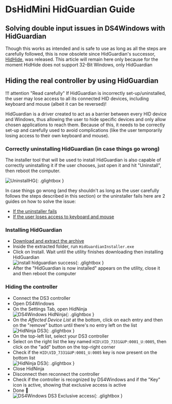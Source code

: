# DsHidMini HidGuardian Guide

## Solving double input issues in DS4Windows with HidGuardian

Though this works as intended and is safe to use as long as all the steps are carefully followed, this is now obsolete since HidGuardian's successor, [HidHide](https://vigem.org/projects/HidHide/), was released. This article will remain here only because for the moment HidHide does not support 32-Bit Windows, only HidGuardian

## Hiding the real controller by using HidGuardian

!!! attention "Read carefully"
    If HidGuardian is incorrectly set-up/uninstalled, the user may lose access to all its connected HID devices, including keyboard and mouse (albeit it can be reversed)!

HidGuardian is a driver created to act as a barrier between every HID device and Windows, thus allowing the user to hide specific devices and only allow chosen applications to reach them. Because of this, it needs to be correctly set-up and carefully used to avoid complications (like the user temporarily losing access to their own keyboard and mouse).

### Correctly uninstalling HidGuardian (in case things go wrong)

The installer tool that will be used to install HidGuardian is also capable of correctly uninstalling it if the user chooses, just open it and hit "Uninstall", then reboot the computer.

![UninstallHG](/projects/DsHidMini/images/uninstall_hidguardian.png){: .glightbox }

In case things go wrong (and they shouldn't as long as the user carefully follows the steps described in this section) or the uninstaller fails here are 2 guides on how to solve the issue:

- [If the uninstaller fails](../HidGuardian/Taming-HidGuardian-Gen1/)
- [If the user loses access to keyboard and mouse](https://github.com/x360ce/x360ce/wiki/HID-Guardian)

### Installing HidGuardian

- [Download and extract the archive](https://drive.google.com/file/d/1PNL3uv_4KektN00S9fm61djypSQ-3HED/view?usp=sharing)
- Inside the extracted folder, run `HidGuardianInstaller.exe`
- Click on Install. Wait until the utility finishes downloading then installing HidGuardian  
![install hidguardian success](/projects/DsHidMini/images/Installing_HidGuardian_Success.png){: .glightbox }  
- After the "HidGuardian is now installed" appears on the utility, close it and then reboot the computer

### Hiding the controller

- Connect the DS3 controller
- Open DS4Windows
- On the Settings Tab, open HidNinja  
![DS4Windows HidNinja](/projects/DsHidMini/images/DS4Windows_HidNinja.png){: .glightbox }  
- On the _Affected Device List_ at the bottom, click on each entry and then on the "remove" button until there's no entry left on the list  
![HidNinja DS3](/projects/DsHidMini/images/HidGuardian_DS4v1.png){: .glightbox }  
- On the top-left list, select your DS3 controller
- Select on the right list the key named `HID\VID_7331&UP:0001_U:0005`, then click on the "add" button on the top-right corner
- Check if the `HID\VID_7331&UP:0001_U:0005` key is now present on the bottom list  
![HidNinja DS3](/projects/DsHidMini/images/HidNinja_DS3.png){: .glightbox }  
- Close HidNinja
- Disconnect then reconnect the controller
- Check if the controller is recognized by DS4Windows and if the "Key" icon is active, showing that exclusive access is active
- Done 🥳  
![DS4Windows DS3 Exclusive access](/projects/DsHidMini/images/DS4Windows_DS3_exclusive_access.png){: .glightbox }
